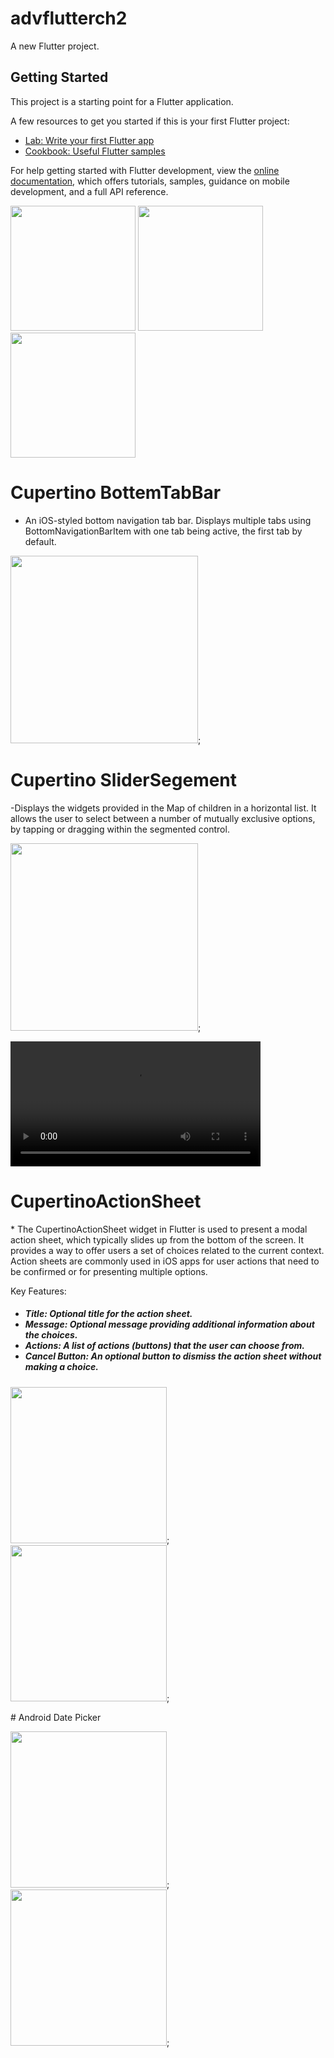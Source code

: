 # advflutterch2

A new Flutter project.

## Getting Started

This project is a starting point for a Flutter application.

A few resources to get you started if this is your first Flutter project:

- [Lab: Write your first Flutter app](https://docs.flutter.dev/get-started/codelab)
- [Cookbook: Useful Flutter samples](https://docs.flutter.dev/cookbook)

For help getting started with Flutter development, view the
[online documentation](https://docs.flutter.dev/), which offers tutorials,
samples, guidance on mobile development, and a full API reference.
<p>
  <img src = "https://github.com/Rajputniraj6983/advflutterch2/assets/143181391/a4136b3a-3bd8-4196-b72b-d1ccc0a37b6c)" width=200>
  <img src = "https://github.com/Rajputniraj6983/advflutterch2/assets/143181391/05ae0691-f210-47ee-abe7-72da119a7ae7" width=200>
  <img src = "https://github.com/Rajputniraj6983/advflutterch2/assets/143181391/88d4c60f-1a39-4749-88b1-3cced16ca2e4" width=200>
</p>

# Cupertino BottemTabBar
- An iOS-styled bottom navigation tab bar. Displays multiple tabs using BottomNavigationBarItem with one tab being active, the first tab by default.

  
<img src='https://github.com/Rajputniraj6983/advflutterch2/assets/143181391/22efa73e-43f8-4e5f-aa7b-1b14d4a4f9e2' width = 300>;

# Cupertino SliderSegement
-Displays the widgets provided in the Map of children in a horizontal list. It allows the user to select between a number of mutually exclusive options, by tapping or dragging within the segmented control. 

<img src='https://github.com/Rajputniraj6983/advflutterch2/assets/143181391/61a9d05b-c644-4307-b133-c7e0161c6806' width = 300>;

<video src="https://github.com/Rajputniraj6983/advflutterch2/assets/143181391/798f2b25-ebf4-4c32-ab8a-8cc5d7095bd4" width="400">;



<h1> CupertinoActionSheet</h1>
* The CupertinoActionSheet widget in Flutter is used to present a modal action sheet, which typically slides up from the bottom of the screen. It provides a way to offer users a set of choices related to the current context. Action sheets are commonly used in iOS apps for user actions that need to be confirmed or for presenting multiple options.

Key Features:
<h5>

* Title: Optional title for the action sheet.
* Message: Optional message providing additional information about the choices.
* Actions: A list of actions (buttons) that the user can choose from.
* Cancel Button: An optional button to dismiss the action sheet without making a choice.</h5>
<p>
  <img src='https://github.com/Rajputniraj6983/advflutterch2/assets/143181391/f19cd8be-5b16-4138-97ec-c4e75ab98112' width = 250>;
  <img src='https://github.com/Rajputniraj6983/advflutterch2/assets/143181391/b9030e67-a860-4749-ad77-aa715d375202' width = 250>;
 
</p>
#      Android Date Picker


<p>
  <img src='https://github.com/Rajputniraj6983/advflutterch2/assets/143181391/f4c0ea4d-a60c-4eca-b917-927482889a35' width = 250>;
  <img src='https://github.com/Rajputniraj6983/advflutterch2/assets/143181391/0f1dbc49-1fb8-48d7-a465-a0679a151ccb' width = 250>;
</p>



   
